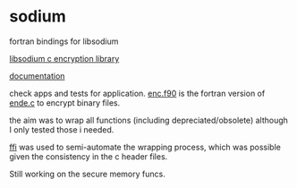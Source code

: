 # sodium
fortran bindings for libsodium

[libsodium c encryption library](https://github.com/jedisct1/libsodium)

[documentation](https://doc.libsodium.org/)

check apps and tests for application. [enc.f90](https://github.com/freevryheid/sodium/blob/main/app/enc.f90) is the fortran version of [ende.c](https://github.com/freevryheid/sodium/blob/main/app/ende.c) to encrypt binary files. 

the aim was to wrap all functions (including depreciated/obsolete) although I only tested those i needed.

[ffi](https://github.com/freevryheid/sodium/blob/main/app/ffi.f90) was used to semi-automate the wrapping process, which was possible given the consistency in the c header files.

Still working on the secure memory funcs.
